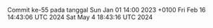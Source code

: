 Commit ke-55 pada tanggal Sun Jan 01 14:00 2023 +0100
Fri Feb 16 14:43:06 UTC 2024
Sat May  4 18:43:16 UTC 2024
